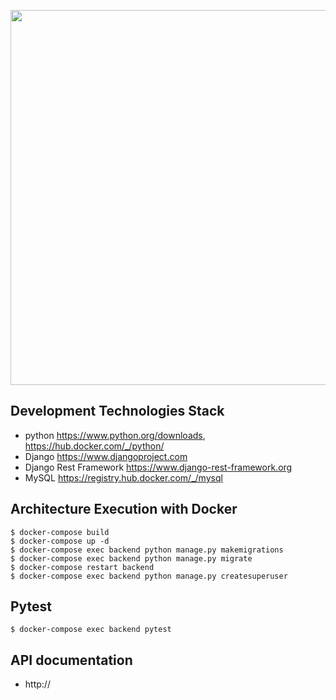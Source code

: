 <p align="center"><img src="https://miro.medium.com/max/724/1*lAMsvtB6afHwTQYCNM1xvw.png" width="600"></p>

## Development Technologies Stack
- python https://www.python.org/downloads, https://hub.docker.com/_/python/
- Django  https://www.djangoproject.com
- Django Rest Framework https://www.django-rest-framework.org
- MySQL https://registry.hub.docker.com/_/mysql
## Architecture Execution with Docker
```shell
$ docker-compose build 
$ docker-compose up -d 
$ docker-compose exec backend python manage.py makemigrations
$ docker-compose exec backend python manage.py migrate
$ docker-compose restart backend
$ docker-compose exec backend python manage.py createsuperuser
```
## Pytest

```shell
$ docker-compose exec backend pytest
```
## API documentation

- http://


